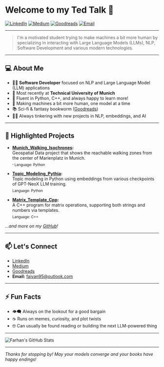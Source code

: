 # Welcome to my Ted Talk 👋

[![LinkedIn](https://img.shields.io/badge/LinkedIn-blue?logo=linkedin&logoColor=white&style=flat-square)](http://www.linkedin.com/in/farhan-abid-ivan)
[![Medium](https://img.shields.io/badge/Medium-12100E?logo=medium&logoColor=white&style=flat-square)](https://medium.com/@faivan)
[![Goodreads](https://img.shields.io/badge/Goodreads-372213?logo=goodreads&logoColor=white&style=flat-square)](https://www.goodreads.com/user/show/13025254-farhan-abid-ivan)
[![Email](https://img.shields.io/badge/Email-faivan95@outlook.com-blue?style=flat-square&logo=gmail&logoColor=white)](mailto:faivan95@outlook.com)

---

> I'm a motivated student trying to make machines a bit more human by specializing in interacting with Large Language Models (LLMs), NLP, Software Development and various modern technologies.  

---

## 💻 About Me

- 👨‍💻 **Software Developer** focused on NLP and Large Language Model (LLM) applications  
- 🏢 Most recently at **Technical University of Munich**
- 🐍 Fluent in Python, C++, and always happy to learn more!
- 🤖 Making machines a bit more human, one model at a time
- 📚 Sci-fi & fantasy bookworm ([Goodreads](https://www.goodreads.com/user/show/13025254-farhan-abid-ivan))
- 🧑‍🔬 Always tinkering with new projects in NLP, embeddings, and AI

---

## 🚀 Highlighted Projects

- **[Munich_Walking_Isochrones](https://github.com/faivan95/Walking-Isochrones):**  
  Geospatial Data project that shows the reachable walking zones from the center of Marienplatz in Munich.  
  <img src="Marienplatz_reachable_walking_zones_from_center.png" alt="Marienplatz" width=3em height=3em>
  <sub>Language: Python</sub>

- **[Topic_Modeling_Pythia](https://github.com/faivan95/Topic-Modeling-Pythia):**  
  Topic modeling in Python using embeddings from various checkpoints of GPT-NeoX LLM training.  
  <sub>Language: Python</sub>

- **[Matrix_Template_Cpp](https://github.com/faivan95/Matrix_Template_Cpp):**  
  A C++ program for matrix operations, supporting both strings and numbers via templates.  
  <sub>Language: C++</sub>

*...and more on my [GitHub](https://github.com/faivan95?tab=repositories)!*

---

## 📫 Let's Connect

- [LinkedIn](http://www.linkedin.com/in/farhan-abid-ivan)
- [Medium](https://medium.com/@faivan)
- [Goodreads](https://www.goodreads.com/user/show/13025254-farhan-abid-ivan)
- **Email:** faivan95@outlook.com

---

## ⚡ Fun Facts

- :eye_speech_bubble: Always on the lookout for a good bargain
- ☕ Runs on memes, curiosity, and plot twists
- 🤓 Can usually be found reading or building the next LLM-powered thing

---

![Farhan's GitHub Stats](https://github-readme-stats.vercel.app/api?username=faivan95&show_icons=true&hide_title=true&hide_rank=true&hide=stars&count_private=true&theme=tokyonight)

---

_Thanks for stopping by! May your models converge and your books have happy endings!_
